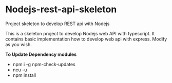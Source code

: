 # Nodejs-rest-api-skeleton
Project skeleton to develop REST api with Nodejs

This is a skeleton project to develop Nodejs web API with typescript.
It contains basic implementation how to develop web api with express.
Modify as you wish.

**To Update Dependency modules**
- npm i -g npm-check-updates
- ncu -u
- npm install
